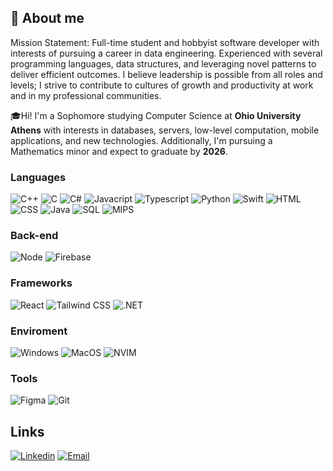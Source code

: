 ## 👋 About me

Mission Statement: Full-time student and hobbyist software developer with interests of pursuing a career in data engineering. Experienced with several programming languages, data structures, and leveraging novel patterns to deliver efficient outcomes. I believe leadership is possible from all roles
and levels; I strive to contribute to cultures of growth and productivity at work and in my professional communities.

🎓Hi! I'm a Sophomore studying Computer Science at **Ohio University Athens** with interests in databases, servers, low-level computation, mobile applications, and new technologies. Additionally, I'm pursuing a Mathematics minor and expect to graduate by **2026**.

### Languages

![C++](https://img.shields.io/badge/C++-blue?style=for-the-badge&logo=cplusplus&logoColor=white)
![C](https://img.shields.io/badge/C-blue?style=for-the-badge&logo=c&logoColor=white)
![C#](https://img.shields.io/badge/Csharp-blue?style=for-the-badge&logo=csharp&logoColor=white)
![Javacript](https://img.shields.io/badge/Javascript-black?style=for-the-badge&logo=Javascript&logoColor=gold)
![Typescript](https://img.shields.io/badge/Typescript-3178C6?style=for-the-badge&logo=Typescript&logoColor=white)
![Python](https://img.shields.io/badge/Python-white?style=for-the-badge&logo=Python&logoColor=yellow)
![Swift](https://img.shields.io/badge/Swift-orange?style=for-the-badge&logo=Swift&logoColor=white)
![HTML](https://img.shields.io/badge/HTML-E34F26?style=for-the-badge&logo=html5&logoColor=white)
![CSS](https://img.shields.io/badge/CSS-1572B6?style=for-the-badge&logo=css3&logoColor=white)
![Java](https://img.shields.io/badge/Java-red?style=for-the-badge&logo=coffee&logoColor=white)
![SQL](https://img.shields.io/badge/SQL-blue?style=for-the-badge&logo=sql&logoColor=white)
![MIPS](https://img.shields.io/badge/mips-red?style=for-the-badge&logo=mips&logoColor=white)

### Back-end

![Node](https://img.shields.io/badge/Node.js-black?style=for-the-badge&logo=Node.js&logoColor=green)
![Firebase](https://img.shields.io/badge/Firebase-white?style=for-the-badge&logo=Firebase&logoColor=orange)

### Frameworks

![React](https://img.shields.io/badge/React-blue?style=for-the-badge&logo=React&logoColor=white)
![Tailwind CSS](https://img.shields.io/badge/Tailwind-blue?style=for-the-badge&logo=Tailwind&logoColor=white)
![.NET](https://img.shields.io/badge/dotnet-blue?style=for-the-badge&logo=dotnet&logoColor=black)

### Enviroment

![Windows](https://img.shields.io/badge/Windows_10-darkblue?style=for-the-badge&logo=Windows&logoColor=white)
![MacOS](https://img.shields.io/badge/macOS-black?style=for-the-badge&logo=Apple&logoColor=white)
![NVIM](https://img.shields.io/badge/VIM-007ACC?style=for-the-badge&logo=VIM&logoColor=white)

### Tools

![Figma](https://img.shields.io/badge/Figma-pink?style=for-the-badge&logo=Figma&logoColor=white)
![Git](https://img.shields.io/badge/git-red?style=for-the-badge&logo=git&logoColor=white)

## Links
[![Linkedin](https://img.shields.io/badge/Linkedin-0077B5?style=for-the-badge&logo=Linkedin&logoColor=white)](https://www.linkedin.com/in/zacharywolfe295/)
[![Email](https://img.shields.io/badge/Email-green?style=for-the-badge&logo=Gmail&logoColor=white)](mailto:zacharywolfe29@gmail.com)

